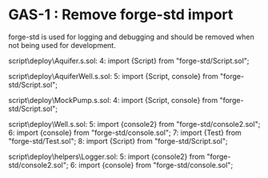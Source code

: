 # GAS-1 : Remove forge-std import

forge-std is used for logging and debugging and should be removed when not being used for development.

script\deploy\Aquifer.s.sol:
  4: import {Script} from "forge-std/Script.sol";

script\deploy\AquiferWell.s.sol:
  5: import {Script, console} from "forge-std/Script.sol";

script\deploy\MockPump.s.sol:
  4: import {Script, console} from "forge-std/Script.sol";

script\deploy\Well.s.sol:
  5: import {console2} from "forge-std/console2.sol";
  6: import {console} from "forge-std/console.sol";
  7: import {Test} from "forge-std/Test.sol";
  8: import {Script} from "forge-std/Script.sol";

script\deploy\helpers\Logger.sol:
  5: import {console2} from "forge-std/console2.sol";
  6: import {console} from "forge-std/console.sol";
